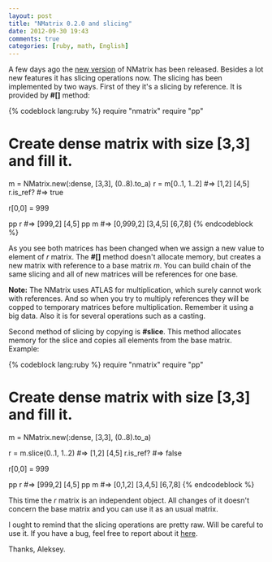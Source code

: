 ```yaml
---
layout: post
title: "NMatrix 0.2.0 and slicing"
date: 2012-09-30 19:43
comments: true
categories: [ruby, math, English]
---
```


A few days ago the [new version][1] of NMatrix has been released. Besides a lot new features it has slicing operations now. The slicing has been implemented by two ways. First of they it's a slicing by reference. It is provided by **#[]** method:

{% codeblock lang:ruby %}
require "nmatrix"
require "pp"

# Create dense matrix with size [3,3] and fill it.
m = NMatrix.new(:dense, [3,3], (0..8).to_a) 
r = m[0..1, 1..2] #=> [1,2] [4,5]
r.is_ref?         #=> true

r[0,0] = 999    

pp r              #=> [999,2] [4,5]
pp m              #=> [0,999,2] [3,4,5] [6,7,8]
{% endcodeblock %}

As you see both matrices has been changed when we assign a new value to element of _r_ matrix. The **#[]** method doesn't allocate memory,  but creates a new matrix with reference to a base matrix _m_. You can build chain of the same slicing and all of new matrices will be references for one base. 

<!-- MORE --> 

**Note:** The NMatrix uses ATLAS for multiplication, which surely cannot work with references. And so when you try to multiply references they will be copped to temporary matrices before multiplication. Remember it using a big data. Also it is for several operations such as a casting. 

Second method of slicing by copying is **#slice**. This method allocates memory for the slice and copies all elements from the base matrix. Example:

{% codeblock lang:ruby %}
require "nmatrix"
require "pp"

# Create dense matrix with size [3,3] and fill it.
m = NMatrix.new(:dense, [3,3], (0..8).to_a)

r = m.slice(0..1, 1..2) #=> [1,2] [4,5]
r.is_ref?         #=> false

r[0,0] = 999    

pp r              #=> [999,2] [4,5]
pp m              #=> [0,1,2] [3,4,5] [6,7,8]
{% endcodeblock %}

This time the _r_ matrix is an independent object. All changes of it doesn't concern the base matrix and you can use it as an usual matrix.

I ought to remind that the slicing operations are pretty raw. Will be careful to use it. If you have a bug, feel free to report about it [here][2].

Thanks, Aleksey.

[1]: http://sciruby.com/blog/2012/09/24/second-nmatrix-alpha-released/
[2]: https://github.com/SciRuby/nmatrix/issues?direction=desc&milestone=2&sort=created&state=open
